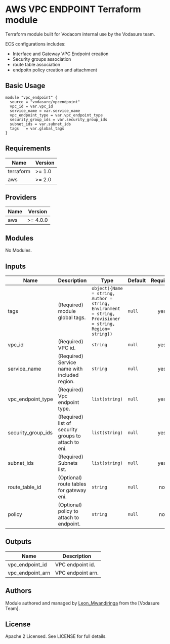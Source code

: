 # AWS VPC ENDPOINT Terraform module

Terraform module built for Vodacom internal use by the Vodasure team.

ECS configurations includes:

- Interface and Gateway VPC Endpoint creation
- Security groups association
- route table association
- endpoitn policy creation and attachment

## Basic Usage

```hcl
module "vpc_endpoint" {
  source = "vodasure/vpcendpoint"
  vpc_id = var.vpc_id
  service_name = var.service_name
  vpc_endpoint_type = var.vpc_endpoint_type
  security_group_ids = var.security_group_ids
  subnet_ids = var.subnet_ids
  tags   = var.global_tags
}
```

## Requirements

| Name | Version |
|------|---------|
| terraform | >= 1.0 |
| aws | >= 2.0 |

## Providers

| Name | Version |
|------|---------|
| aws | >= 4.0.0 |

## Modules

No Modules.

## Inputs

| Name | Description | Type | Default | Required |
|------|-------------|------|---------|:--------:|
| tags | (Required) module global tags. | `object({Name = string, Author = string, Environment = string, Provisioner = string, Region= string})` | `null` | yes |
| vpc_id | (Required) VPC id. | `string` | `null` | yes |
| service_name | (Required) Service name with included region. | `string` | `null` | yes |
| vpc_endpoint_type | (Required) Vpc endpoint type. | `list(string)` | `null` | yes |
| security_group_ids | (Required) list of security groups to attach to eni. | `list(string)` | `null` | yes |
| subnet_ids | (Required) Subnets list. | `list(string)` | `null` | yes |
| route_table_id | (Optional) route tables for gateway eni. | `string` | `null` | no |
| policy | (Optional) policy to attach to endpoint. | `string` | `null` | no |

## Outputs

| Name | Description |
|------|-------------|
| vpc_endpoint\_id | VPC endpoint id. |
| vpc_endpoint\_arn | VPC endpoint arn. |

## Authors

Module authored and managed by [Leon_Mwandiringa](https://github.com/leonmwandiringa) from the [Vodasure Team].

## License

Apache 2 Licensed. See LICENSE for full details.